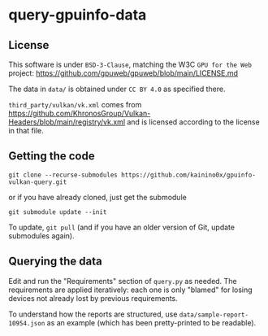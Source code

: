 # query-gpuinfo-data

## License

This software is under `BSD-3-Clause`, matching the W3C `GPU for the Web`
project: <https://github.com/gpuweb/gpuweb/blob/main/LICENSE.md>

The data in `data/` is obtained under `CC BY 4.0` as specified there.

`third_party/vulkan/vk.xml` comes from
<https://github.com/KhronosGroup/Vulkan-Headers/blob/main/registry/vk.xml>
and is licensed according to the license in that file.

## Getting the code

`git clone --recurse-submodules https://github.com/kainino0x/gpuinfo-vulkan-query.git`

or if you have already cloned, just get the submodule

`git submodule update --init`

To update, `git pull` (and if you have an older version of Git, update
submodules again).

## Querying the data

Edit and run the "Requirements" section of `query.py` as needed.
The requirements are applied iteratively: each one is only "blamed" for losing
devices not already lost by previous requirements.

To understand how the reports are structured, use `data/sample-report-10954.json`
as an example (which has been pretty-printed to be readable).
